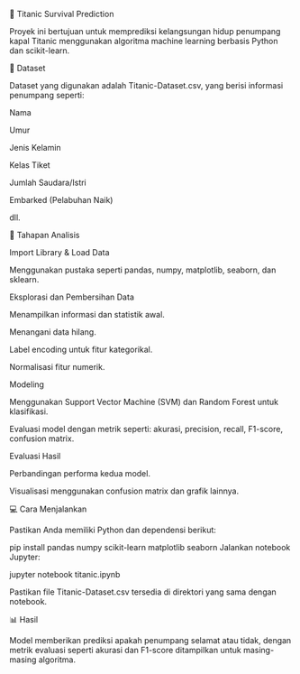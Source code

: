 🚢 Titanic Survival Prediction

Proyek ini bertujuan untuk memprediksi kelangsungan hidup penumpang kapal Titanic menggunakan algoritma machine learning berbasis Python dan scikit-learn.

📁 Dataset

Dataset yang digunakan adalah Titanic-Dataset.csv, yang berisi informasi penumpang seperti:

Nama

Umur

Jenis Kelamin

Kelas Tiket

Jumlah Saudara/Istri

Embarked (Pelabuhan Naik)

dll.

🧪 Tahapan Analisis

Import Library & Load Data

Menggunakan pustaka seperti pandas, numpy, matplotlib, seaborn, dan sklearn.

Eksplorasi dan Pembersihan Data

Menampilkan informasi dan statistik awal.

Menangani data hilang.

Label encoding untuk fitur kategorikal.

Normalisasi fitur numerik.

Modeling

Menggunakan Support Vector Machine (SVM) dan Random Forest untuk klasifikasi.

Evaluasi model dengan metrik seperti: akurasi, precision, recall, F1-score, confusion matrix.

Evaluasi Hasil

Perbandingan performa kedua model.

Visualisasi menggunakan confusion matrix dan grafik lainnya.

💻 Cara Menjalankan

Pastikan Anda memiliki Python dan dependensi berikut:

pip install pandas numpy scikit-learn matplotlib seaborn
Jalankan notebook Jupyter:

jupyter notebook titanic.ipynb

Pastikan file Titanic-Dataset.csv tersedia di direktori yang sama dengan notebook.

📊 Hasil

Model memberikan prediksi apakah penumpang selamat atau tidak, dengan metrik evaluasi seperti akurasi dan F1-score ditampilkan untuk masing-masing algoritma.